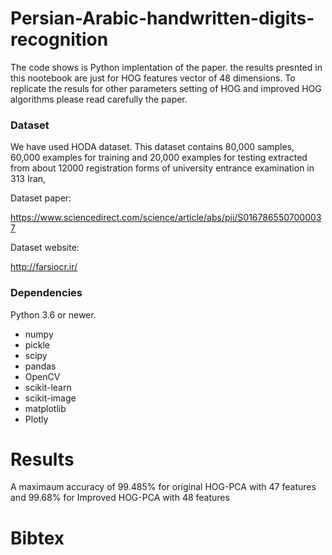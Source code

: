# Persian-Arabic-handwritten-digits-recognition
The code shows is Python implentation of the paper. the results presnted in this nootebook are just for HOG features vector of 48 dimensions.
To replicate the resuls for other parameters setting of HOG and improved HOG algorithms please read carefully the paper.

### Dataset

We have used HODA dataset. This dataset contains 80,000 samples, 60,000 examples for training and 20,000 examples for testing extracted from about 12000 registration forms of university entrance examination in 313 Iran, 

Dataset paper:

https://www.sciencedirect.com/science/article/abs/pii/S0167865507000037

Dataset website:

http://farsiocr.ir/

### Dependencies

Python 3.6 or newer.

* numpy
* pickle
* scipy
* pandas
* OpenCV
* scikit-learn 
* scikit-image
* matplotlib
* Plotly

# Results
A maximaum accuracy of 99.485% for original HOG-PCA with 47 features and 99.68% for Improved HOG-PCA with 48 features

# Bibtex


